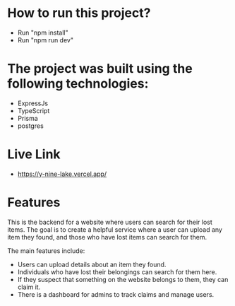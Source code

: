 # How to run this project?

* Run "npm install" 
* Run "npm run dev"

# The project was built using the following technologies:

* ExpressJs
* TypeScript
* Prisma
* postgres

# Live Link
* https://y-nine-lake.vercel.app/

# Features

This is the backend for a website where users can search for their lost items. The goal is to create a helpful service where a user can upload any item they found, and those who have lost items can search for them.

The main features include:

* Users can upload details about an item they found.
* Individuals who have lost their belongings can search for them here.
* If they suspect that something on the website belongs to them, they can claim it.
* There is a dashboard for admins to track claims and manage users.